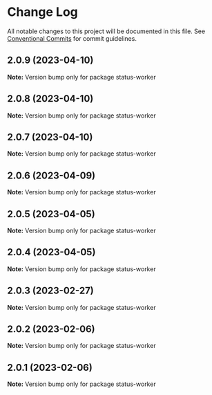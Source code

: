 # Change Log

All notable changes to this project will be documented in this file.
See [Conventional Commits](https://conventionalcommits.org) for commit guidelines.

## 2.0.9 (2023-04-10)

**Note:** Version bump only for package status-worker





## 2.0.8 (2023-04-10)

**Note:** Version bump only for package status-worker





## 2.0.7 (2023-04-10)

**Note:** Version bump only for package status-worker





## 2.0.6 (2023-04-09)

**Note:** Version bump only for package status-worker





## 2.0.5 (2023-04-05)

**Note:** Version bump only for package status-worker





## 2.0.4 (2023-04-05)

**Note:** Version bump only for package status-worker





## 2.0.3 (2023-02-27)

**Note:** Version bump only for package status-worker





## 2.0.2 (2023-02-06)

**Note:** Version bump only for package status-worker





## 2.0.1 (2023-02-06)

**Note:** Version bump only for package status-worker
